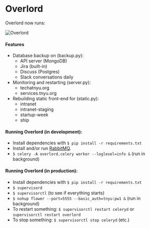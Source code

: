 # Overlord

Overlord now runs:

![Overlord](http://media.giphy.com/media/RFkWL5lqN3CZG/giphy-tumblr.gif)

#### Features
- Database backup on (backup.py):
  - API server (MongoDB)
  - Jira (built-in)
  - Discuss (Postgres)
  - Slack conversations daily
- Monitoring and restarting (server.py):
  - techatnyu.org
  - services.tnyu.org
- Rebuilding static front-end for (static.py):
  - intranet
  - intranet-staging
  - startup-week
  - ship

#### Running Overlord (in development):

- Install dependencies with `$ pip install -r requirements.txt`
- Install and/or run [RabbitMQ](https://www.rabbitmq.com/).
- `$ celery -A overlord.celery worker --loglevel=info &` (run in background)

#### Running Overlord (in production):

- Install dependencies with `$ pip install -r requirements.txt`
- `$ supervisord`
- `$ supervisorctl` (to see if everything starts)
- `$ nohup flower --port=5555 --basic_auth=tnyu:pw1 &` (run in background)
- To restart something: `$ supervisorctl restart celeryd` or `supervisorctl restart overlord`
- To stop something: `$ supervisorctl stop celeryd` (etc.)
